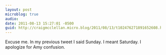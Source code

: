 ```yaml
---
layout: post
microblog: true
audio: 
date: 2011-08-13 15:27:01 -0500
guid: http://craigmcclellan.micro.blog/2011/08/13/t102476271891652608.html
---
```

Excuse me. In my previous tweet I said Sunday. I meant Saturday. I apologize for Amy confusion.
